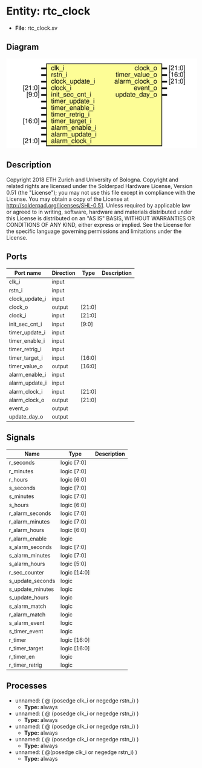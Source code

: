 # Entity: rtc_clock

- **File**: rtc_clock.sv
## Diagram

![Diagram](rtc_clock.svg "Diagram")
## Description

 Copyright 2018 ETH Zurich and University of Bologna.
 Copyright and related rights are licensed under the Solderpad Hardware
 License, Version 0.51 (the "License"); you may not use this file except in
 compliance with the License.  You may obtain a copy of the License at
 http://solderpad.org/licenses/SHL-0.51. Unless required by applicable law
 or agreed to in writing, software, hardware and materials distributed under
 this License is distributed on an "AS IS" BASIS, WITHOUT WARRANTIES OR
 CONDITIONS OF ANY KIND, either express or implied. See the License for the
 specific language governing permissions and limitations under the License.

## Ports

| Port name      | Direction | Type   | Description |
| -------------- | --------- | ------ | ----------- |
| clk_i          | input     |        |             |
| rstn_i         | input     |        |             |
| clock_update_i | input     |        |             |
| clock_o        | output    | [21:0] |             |
| clock_i        | input     | [21:0] |             |
| init_sec_cnt_i | input     | [9:0]  |             |
| timer_update_i | input     |        |             |
| timer_enable_i | input     |        |             |
| timer_retrig_i | input     |        |             |
| timer_target_i | input     | [16:0] |             |
| timer_value_o  | output    | [16:0] |             |
| alarm_enable_i | input     |        |             |
| alarm_update_i | input     |        |             |
| alarm_clock_i  | input     | [21:0] |             |
| alarm_clock_o  | output    | [21:0] |             |
| event_o        | output    |        |             |
| update_day_o   | output    |        |             |
## Signals

| Name             | Type         | Description |
| ---------------- | ------------ | ----------- |
| r_seconds        | logic [7:0]  |             |
| r_minutes        | logic [7:0]  |             |
| r_hours          | logic [6:0]  |             |
| s_seconds        | logic [7:0]  |             |
| s_minutes        | logic [7:0]  |             |
| s_hours          | logic [6:0]  |             |
| r_alarm_seconds  | logic [7:0]  |             |
| r_alarm_minutes  | logic [7:0]  |             |
| r_alarm_hours    | logic [6:0]  |             |
| r_alarm_enable   | logic        |             |
| s_alarm_seconds  | logic [7:0]  |             |
| s_alarm_minutes  | logic [7:0]  |             |
| s_alarm_hours    | logic [5:0]  |             |
| r_sec_counter    | logic [14:0] |             |
| s_update_seconds | logic        |             |
| s_update_minutes | logic        |             |
| s_update_hours   | logic        |             |
| s_alarm_match    | logic        |             |
| r_alarm_match    | logic        |             |
| s_alarm_event    | logic        |             |
| s_timer_event    | logic        |             |
| r_timer          | logic [16:0] |             |
| r_timer_target   | logic [16:0] |             |
| r_timer_en       | logic        |             |
| r_timer_retrig   | logic        |             |
## Processes
- unnamed: ( @ (posedge clk_i or negedge rstn_i) )
  - **Type:** always
- unnamed: ( @ (posedge clk_i or negedge rstn_i) )
  - **Type:** always
- unnamed: ( @ (posedge clk_i or negedge rstn_i) )
  - **Type:** always
- unnamed: ( @ (posedge clk_i or negedge rstn_i) )
  - **Type:** always
- unnamed: ( @(posedge clk_i or negedge rstn_i) )
  - **Type:** always
